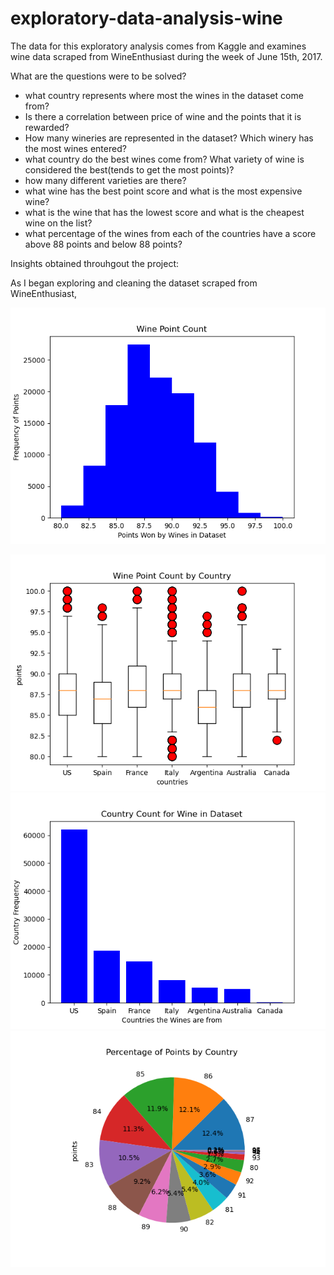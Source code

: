 # exploratory-data-analysis-wine
The data for this exploratory analysis comes from Kaggle and examines wine data scraped from WineEnthusiast during the week of June 15th, 2017.

What are the questions were to be solved?
* what country represents where most the wines in the dataset come from?
* Is there a correlation between price of wine and the points that it is rewarded?
* How many wineries are represented in the dataset? Which winery has the most wines entered?
* what country do the best wines come from? What variety of wine is considered the best(tends to get the most points)?
* how many different varieties are there?
* what wine has the best point score and what is the most expensive wine?
* what is the wine that has the lowest score and what is the cheapest wine on the list?
* what percentage of the wines from each of the countries have a score above 88 points and below 88 points? 
 

Insights obtained throuhgout the project:

As I began exploring and cleaning the dataset scraped from WineEnthusiast,

![Image](https://github.com/cjbeimfohr13/exploratory-data-analysis-wine/blob/7b541ac0f69f69b90fd9a1a2d835e1d03385fa85/Images/histogram_points.png)

![image](Images/boxplot_points.png)
![image](Images/barchar_country.png)
![image](Images/piechart_argentina.png)
